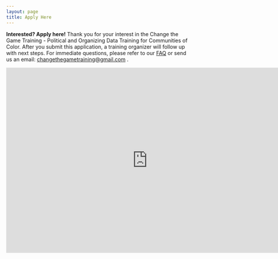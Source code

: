 ```yaml
---
layout: page
title: Apply Here
---
```

**Interested? Apply here!** 
Thank you for your interest in the Change the Game Training -  Political and Organizing Data Training for Communities of Color. After you submit this application, a training organizer will follow up with next steps. For immediate questions, please refer to our [FAQ](http://changethegame.io/info/) or send us an email: changethegametraining@gmail.com . 

<iframe src="https://docs.google.com/forms/d/e/1FAIpQLSfnAhJGIQHCgwDDAL8RPDrMX0ofmslsuLHIrkCIXVKsPwfxMA/viewform?embedded=true" width="760" height="500" frameborder="0" marginheight="0" marginwidth="0">Loading...</iframe>
